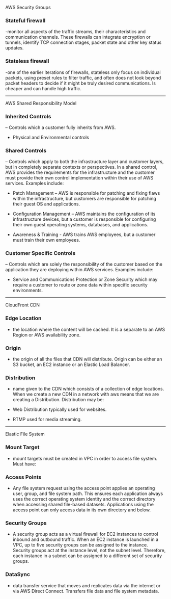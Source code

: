 AWS Security Groups

### Stateful firewall 
-monitor all aspects of the traffic streams, their characteristics and communication channels. These firewalls can integrate encryption or tunnels, identify TCP connection stages, packet state and other key status updates.

### Stateless firewall
-one of the earlier iterations of firewalls, stateless only focus on individual packets, using preset rules to filter traffic, and often does not look beyond packet headers to decide if it might be truly desired communications. Is cheaper and can handle high traffic.

---
AWS Shared Responsibility Model

### Inherited Controls
– Controls which a customer fully inherits from AWS.
* Physical and Environmental controls

### Shared Controls
– Controls which apply to both the infrastructure layer and customer layers, but in completely separate contexts or perspectives. In a shared control, AWS provides the requirements for the infrastructure and the customer must provide their own control implementation within their use of AWS services. Examples include:

* Patch Management – AWS is responsible for patching and fixing flaws within the infrastructure, but customers are responsible for patching their guest OS and applications.

* Configuration Management – AWS maintains the configuration of its infrastructure devices, but a customer is responsible for configuring their own guest operating systems, databases, and applications.

* Awareness & Training - AWS trains AWS employees, but a customer must train their own employees.

### Customer Specific Controls
– Controls which are solely the responsibility of the customer based on the application they are deploying within AWS services. Examples include:

* Service and Communications Protection or Zone Security which may require a customer to route or zone data within specific security environments.
---

CloudFront CDN

### Edge Location
- the location where the content will be cached. It is a separate to an AWS Region or AWS availability zone.

### Origin
- the origin of all the files that CDN will distribute. Origin can be either an S3 bucket, an EC2 instance or an Elastic Load Balancer.

### Distribution
- name given to the CDN which consists of a collection of edge locations. When we create a new CDN in a network with aws means that we are creating a Distribution. Distribution may be:

* Web Distribution typically used for websites.

* RTMP used for media streaming.

---

Elastic File System

### Mount Target
- mount targets must be created in VPC in order to access file system. Must have:

### Access Points
- Any file system request using the access point applies an operating user, group, and file system path. This ensures each application always uses the correct operating system identity and the correct directory when accessing shared file-based datasets. Applications using the access point can only access data in its own directory and below. 

### Security Groups
- A security group acts as a virtual firewall for EC2 instances to control inbound and outbound traffic. When an EC2 instance is launched in a VPC, up to five security groups can be assigned to the instance. Security groups act at the instance level, not the subnet level. Therefore, each instance in a subnet can be assigned to a different set of security groups.

### DataSync
- data transfer service that moves and replicates data via the internet or via AWS Direct Connect. Transfers file data and file system metadata.